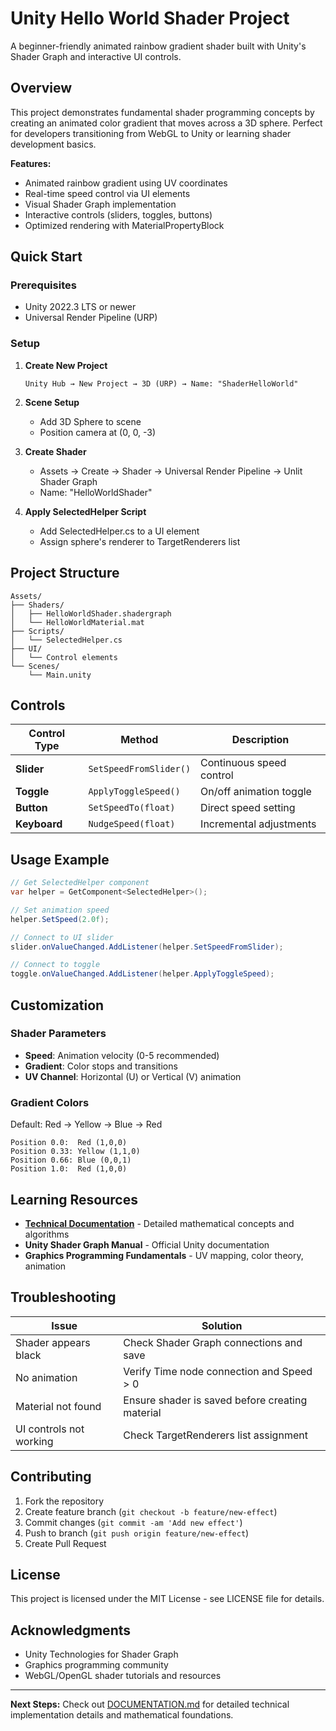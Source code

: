 # Unity Hello World Shader Project

A beginner-friendly animated rainbow gradient shader built with Unity's Shader Graph and interactive UI controls.

## Overview

This project demonstrates fundamental shader programming concepts by creating an animated color gradient that moves across a 3D sphere. Perfect for developers transitioning from WebGL to Unity or learning shader development basics.

**Features:**
- Animated rainbow gradient using UV coordinates
- Real-time speed control via UI elements
- Visual Shader Graph implementation
- Interactive controls (sliders, toggles, buttons)
- Optimized rendering with MaterialPropertyBlock

## Quick Start

### Prerequisites
- Unity 2022.3 LTS or newer
- Universal Render Pipeline (URP)

### Setup
1. **Create New Project**
   ```
   Unity Hub → New Project → 3D (URP) → Name: "ShaderHelloWorld"
   ```

2. **Scene Setup**
   - Add 3D Sphere to scene
   - Position camera at (0, 0, -3)

3. **Create Shader**
   - Assets → Create → Shader → Universal Render Pipeline → Unlit Shader Graph
   - Name: "HelloWorldShader"

4. **Apply SelectedHelper Script**
   - Add SelectedHelper.cs to a UI element
   - Assign sphere's renderer to TargetRenderers list

## Project Structure

```
Assets/
├── Shaders/
│   ├── HelloWorldShader.shadergraph
│   └── HelloWorldMaterial.mat
├── Scripts/
│   └── SelectedHelper.cs
├── UI/
│   └── Control elements
└── Scenes/
    └── Main.unity
```

## Controls

| Control Type | Method | Description |
|-------------|--------|-------------|
| **Slider** | `SetSpeedFromSlider()` | Continuous speed control |
| **Toggle** | `ApplyToggleSpeed()` | On/off animation toggle |
| **Button** | `SetSpeedTo(float)` | Direct speed setting |
| **Keyboard** | `NudgeSpeed(float)` | Incremental adjustments |

## Usage Example

```csharp
// Get SelectedHelper component
var helper = GetComponent<SelectedHelper>();

// Set animation speed
helper.SetSpeed(2.0f);

// Connect to UI slider
slider.onValueChanged.AddListener(helper.SetSpeedFromSlider);

// Connect to toggle
toggle.onValueChanged.AddListener(helper.ApplyToggleSpeed);
```

## Customization

### Shader Parameters
- **Speed**: Animation velocity (0-5 recommended)
- **Gradient**: Color stops and transitions
- **UV Channel**: Horizontal (U) or Vertical (V) animation

### Gradient Colors
Default: Red → Yellow → Blue → Red
```
Position 0.0:  Red (1,0,0)
Position 0.33: Yellow (1,1,0) 
Position 0.66: Blue (0,0,1)
Position 1.0:  Red (1,0,0)
```

## Learning Resources

- **[Technical Documentation](DOCUMENTATION.md)** - Detailed mathematical concepts and algorithms
- **Unity Shader Graph Manual** - Official Unity documentation
- **Graphics Programming Fundamentals** - UV mapping, color theory, animation

## Troubleshooting

| Issue | Solution |
|-------|----------|
| Shader appears black | Check Shader Graph connections and save |
| No animation | Verify Time node connection and Speed > 0 |
| Material not found | Ensure shader is saved before creating material |
| UI controls not working | Check TargetRenderers list assignment |

## Contributing

1. Fork the repository
2. Create feature branch (`git checkout -b feature/new-effect`)
3. Commit changes (`git commit -am 'Add new effect'`)
4. Push to branch (`git push origin feature/new-effect`)
5. Create Pull Request

## License

This project is licensed under the MIT License - see LICENSE file for details.

## Acknowledgments

- Unity Technologies for Shader Graph
- Graphics programming community
- WebGL/OpenGL shader tutorials and resources

---

**Next Steps:** Check out [DOCUMENTATION.md](DOCUMENTATION.md) for detailed technical implementation details and mathematical foundations.
